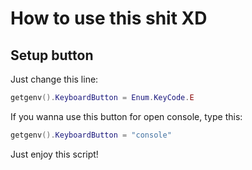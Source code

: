 # How to use this shit XD

## Setup button
Just change this line:
```lua
getgenv().KeyboardButton = Enum.KeyCode.E
```
If you wanna use this button for open console, type this:
```lua
getgenv().KeyboardButton = "console"
```

Just enjoy this script!
